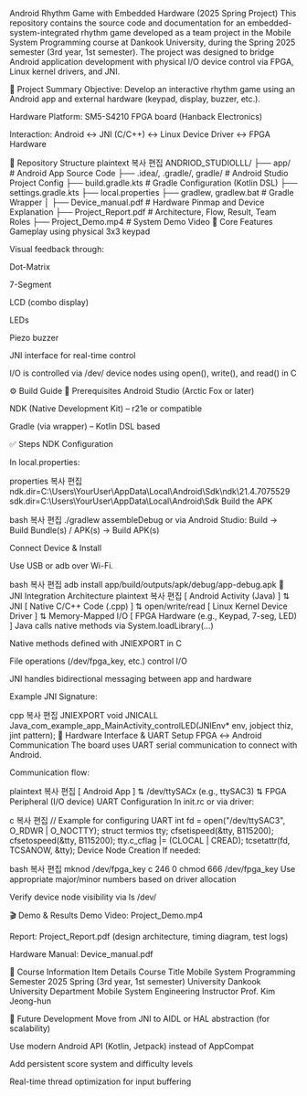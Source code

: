 Android Rhythm Game with Embedded Hardware (2025 Spring Project)
This repository contains the source code and documentation for an embedded-system-integrated rhythm game developed as a team project in the Mobile System Programming course at Dankook University, during the Spring 2025 semester (3rd year, 1st semester).
The project was designed to bridge Android application development with physical I/O device control via FPGA, Linux kernel drivers, and JNI.

🧠 Project Summary
Objective: Develop an interactive rhythm game using an Android app and external hardware (keypad, display, buzzer, etc.).

Hardware Platform: SM5-S4210 FPGA board (Hanback Electronics)

Interaction: Android ↔ JNI (C/C++) ↔ Linux Device Driver ↔ FPGA Hardware

📁 Repository Structure
plaintext
복사
편집
ANDRIOD_STUDIOLLL/
├── app/                         # Android App Source Code
├── .idea/, .gradle/, gradle/    # Android Studio Project Config
├── build.gradle.kts             # Gradle Configuration (Kotlin DSL)
├── settings.gradle.kts
├── local.properties
├── gradlew, gradlew.bat         # Gradle Wrapper
│
├── Device_manual.pdf            # Hardware Pinmap and Device Explanation
├── Project_Report.pdf           # Architecture, Flow, Result, Team Roles
├── Project_Demo.mp4             # System Demo Video
🧩 Core Features
Gameplay using physical 3x3 keypad

Visual feedback through:

Dot-Matrix

7-Segment

LCD (combo display)

LEDs

Piezo buzzer

JNI interface for real-time control

I/O is controlled via /dev/ device nodes using open(), write(), and read() in C

⚙️ Build Guide
📌 Prerequisites
Android Studio (Arctic Fox or later)

NDK (Native Development Kit) – r21e or compatible

Gradle (via wrapper) – Kotlin DSL based

✅ Steps
NDK Configuration

In local.properties:

properties
복사
편집
ndk.dir=C\:\\Users\\YourUser\\AppData\\Local\\Android\\Sdk\\ndk\\21.4.7075529
sdk.dir=C\:\\Users\\YourUser\\AppData\\Local\\Android\\Sdk
Build the APK

bash
복사
편집
./gradlew assembleDebug
or via Android Studio:
Build → Build Bundle(s) / APK(s) → Build APK(s)

Connect Device & Install

Use USB or adb over Wi-Fi.

bash
복사
편집
adb install app/build/outputs/apk/debug/app-debug.apk
🔗 JNI Integration Architecture
plaintext
복사
편집
[ Android Activity (Java) ]
        ⇅ JNI
[ Native C/C++ Code (.cpp) ]
        ⇅ open/write/read
[ Linux Kernel Device Driver ]
        ⇅ Memory-Mapped I/O
[ FPGA Hardware (e.g., Keypad, 7-seg, LED) ]
Java calls native methods via System.loadLibrary(...)

Native methods defined with JNIEXPORT in C

File operations (/dev/fpga_key, etc.) control I/O

JNI handles bidirectional messaging between app and hardware

Example JNI Signature:

cpp
복사
편집
JNIEXPORT void JNICALL
Java_com_example_app_MainActivity_controlLED(JNIEnv* env, jobject thiz, jint pattern);
🔌 Hardware Interface & UART Setup
FPGA ↔ Android Communication
The board uses UART serial communication to connect with Android.

Communication flow:

plaintext
복사
편집
[ Android App ]
       ⇅
  /dev/ttySACx (e.g., ttySAC3)
       ⇅
  FPGA Peripheral (I/O device)
UART Configuration
In init.rc or via driver:

c
복사
편집
// Example for configuring UART
int fd = open("/dev/ttySAC3", O_RDWR | O_NOCTTY);
struct termios tty;
cfsetispeed(&tty, B115200);
cfsetospeed(&tty, B115200);
tty.c_cflag |= (CLOCAL | CREAD);
tcsetattr(fd, TCSANOW, &tty);
Device Node Creation
If needed:

bash
복사
편집
mknod /dev/fpga_key c 246 0
chmod 666 /dev/fpga_key
Use appropriate major/minor numbers based on driver allocation

Verify device node visibility via ls /dev/

🎬 Demo & Results
Demo Video: Project_Demo.mp4

Report: Project_Report.pdf (design architecture, timing diagram, test logs)

Hardware Manual: Device_manual.pdf

🏫 Course Information
Item	Details
Course Title	Mobile System Programming
Semester	2025 Spring (3rd year, 1st semester)
University	Dankook University
Department	Mobile System Engineering
Instructor	Prof. Kim Jeong-hun

🔮 Future Development
Move from JNI to AIDL or HAL abstraction (for scalability)

Use modern Android API (Kotlin, Jetpack) instead of AppCompat

Add persistent score system and difficulty levels

Real-time thread optimization for input buffering